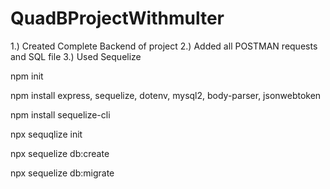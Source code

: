 # QuadBProjectWithmulter
1.) Created Complete Backend of project
2.) Added all POSTMAN requests and SQL file
3.) Used Sequelize

npm init

npm install express, sequelize, dotenv, mysql2, body-parser, jsonwebtoken 

npm install sequelize-cli

npx sequqlize init

npx sequelize db:create

npx sequelize db:migrate


